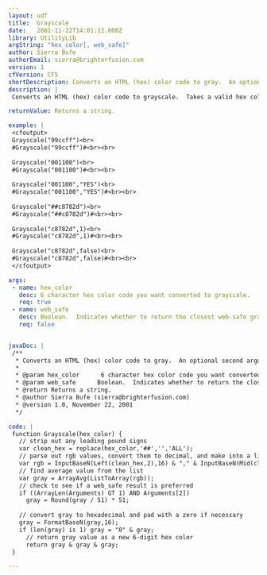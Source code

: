 ```yaml
---
layout: udf
title:  Grayscale
date:   2001-11-22T14:01:12.000Z
library: UtilityLib
argString: "hex_color[, web_safe]"
author: Sierra Bufe
authorEmail: sierra@brighterfusion.com
version: 1
cfVersion: CF5
shortDescription: Converts an HTML (hex) color code to gray.  An optional second argument allows for conversion to a web-safe color in the same step.
description: |
 Converts an HTML (hex) color code to grayscale.  Takes a valid hex color code without hash marks (for example, "00ff00") as the first argument.  An optional second argument ("web-safe") takes a boolean value such as 1/0, "YES"/"NO", or true/false.  Defaults to false.

returnValue: Returns a string.

example: |
 <cfoutput>
 Grayscale("99ccff")<br>
 #Grayscale("99ccff")#<br><br>
 
 Grayscale("001100")<br>
 #Grayscale("001100")#<br><br>
 
 Grayscale("001100","YES")<br>
 #Grayscale("001100","YES")#<br><br>
 
 Grayscale("##c8782d")<br>
 #Grayscale("##c8782d")#<br><br>
 
 Grayscale("c8782d",1)<br>
 #Grayscale("c8782d",1)#<br><br>
 
 Grayscale("c8782d",false)<br>
 #Grayscale("c8782d",false)#<br><br>
 </cfoutput>

args:
 - name: hex_color
   desc: 6 character hex color code you want converted to grayscale.
   req: true
 - name: web_safe
   desc: Boolean.  Indicates whether to return the closest web-safe grayscale value.  Default is No.
   req: false


javaDoc: |
 /**
  * Converts an HTML (hex) color code to gray.  An optional second argument allows for conversion to a web-safe color in the same step.
  * 
  * @param hex_color      6 character hex color code you want converted to grayscale. 
  * @param web_safe      Boolean.  Indicates whether to return the closest web-safe grayscale value.  Default is No. 
  * @return Returns a string. 
  * @author Sierra Bufe (sierra@brighterfusion.com) 
  * @version 1.0, November 22, 2001 
  */

code: |
 function Grayscale(hex_color) {
   // strip out any leading pound signs
   var clean_hex = replace(hex_color,'##','','ALL');
   // parse out rgb values, convert them to decimal, and make into a list
   var rgb = InputBaseN(Left(clean_hex,2),16) & "," & InputBaseN(Mid(clean_hex,3,2),16) & "," & InputBaseN(Right(clean_hex,2),16);
   // find average value from the list
   var gray = ArrayAvg(ListToArray(rgb));
   // check to see if a web_safe result is preferred
   if ((ArrayLen(Arguments) GT 1) AND Arguments[2])
     gray = Round(gray / 51) * 51;
 
   // convert gray to hexadecimal and pad with a zero if necessary
   gray = FormatBaseN(gray,16);
   if (len(gray) is 1) gray = "0" & gray;
     // return gray value as a new 6-digit hex color
     return gray & gray & gray;
 }

---
```



